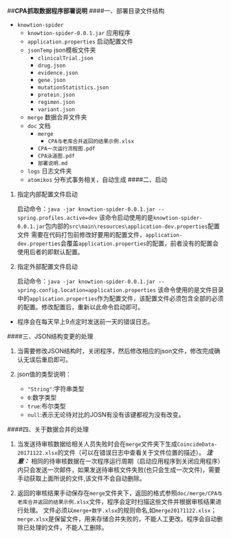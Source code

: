 ##**CPA抓取数据程序部署说明**
####一、部署目录文件结构
- `knowtion-spider`
  - `knowtion-spider-0.0.1.jar`   应用程序
  - `application.properties` 启动配置文件
  - `jsonTemp` json模板文件夹
    - `clinicalTrial.json`
    - `drug.json`
    - `evidence.json`
    - `gene.json`
    - `mutationStatistics.json`
    - `protein.json`
    - `regimen.json`
    - `variant.json`
   - `merge` 数据合并文件夹
   - `doc` 文档
     - `merge`
       - `CPA与老库合并返回的结果示例.xlsx`
     - `CPA一次运行流程图.pdf`
     - `CPA泳道图.pdf`
     - `部署说明.md`
    - `logs` 日志文件夹
    - `atomikos` 分布式事务相关，自动生成
####二、启动
1. 指定内部配置文件启动
   
   启动命令：`java -jar knowtion-spider-0.0.1.jar --spring.profiles.active=dev`
   该命令启动使用的是`knowtion-spider-0.0.1.jar`包内部的`src\main\resources\application-dev.properties`配置文件
   需要在代码打包前修改好要用的配置文件，`application-dev.properties`会覆盖`application.properties`的配置，前者没有的配置会使用后者的即默认配置。

2. 指定外部配置文件启动
 
   启动命令：`java -jar knowtion-spider-0.0.1.jar --spring.config.location=application.properties`
   该命令使用的是文件目录中的`application.properties`作为配置文件，该配置文件必须包含全部的必须的配置。修改配置后，重新以此命令启动即可。
   
- 程序会在每天早上9点定时发送前一天的错误日志。
   
####三、JSON结构变更的处理
   
1. 当需要修改JSON结构时，关闭程序，然后修改相应的json文件，修改完成确认无误后重启即可。

2. json值的类型说明：
   - `"String"`:字符串类型
   - `0`:数字类型
   - `true`:布尔类型
   - `null`:表示无论待对比的JOSN有没有该键都视为没有改变。

####四、关于数据合并的处理

1. 当发送待审核数据给相关人员失败时会在`merge`文件夹下生成`CoincideData-20171122.xlsx`的文件（可以在错误日志中查看关于文件位置的描述）。
   **_注意：_** 相同的待审核数据在一次程序运行周期（启动应用程序到关闭应用程序）内只会发送一次邮件，如果发送待审核文件失败(也只会生成一次文件)，需要手动获取上面所说的文件,该文件不会自动删除。
   
2. 返回的审核结果手动保存在`merge`文件夹下，返回的格式参照`doc/merge/CPA与老库合并返回的结果示例.xlsx`文件，程序会定时扫描这些文件并根据审核结果进行处理。
   文件必须以`merge+数字.xlsx`的规则命名,如`merge20171122.xlsx`；`merge.xlsx`是保留文件，用来存储合并失败的，不能人工更改。程序会自动删除已处理的文件，不能人工删除。	

